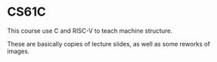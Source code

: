 CS61C
===

This course use C and RISC-V to teach machine structure.

These are basically copies of lecture slides, as well as some reworks of images.
